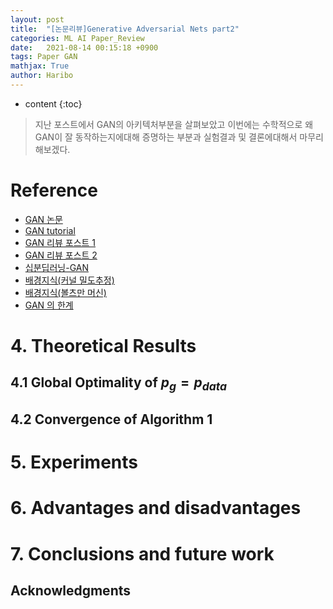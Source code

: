 ```yaml
---
layout: post
title:  "[논문리뷰]Generative Adversarial Nets part2"
categories: ML AI Paper_Review
date:   2021-08-14 00:15:18 +0900
tags: Paper GAN
mathjax: True
author: Haribo
---
```

* content
{:toc}
> 지난 포스트에서 GAN의 아키텍처부분을 살펴보았고 이번에는 수학적으로 왜 GAN이 잘 동작하는지에대해 증명하는 부분과 실험결과 및 결론에대해서 마무리해보겠다.







# Reference

* [GAN 논문](https://papers.nips.cc/paper/2014/file/5ca3e9b122f61f8f06494c97b1afccf3-Paper.pdf)
* [GAN tutorial](https://ws-choi.github.io/blog-kor/seminar/tutorial/mnist/pytorch/gan/GAN-%ED%8A%9C%ED%86%A0%EB%A6%AC%EC%96%BC/)
* [GAN 리뷰 포스트 1](https://tobigs.gitbook.io/tobigs/deep-learning/computer-vision/gan-generative-adversarial-network)
* [GAN 리뷰 포스트 2](https://velog.io/@changdaeoh/Generative-Adversarial-Nets-GAN)
* [십분딥러닝-GAN](https://www.youtube.com/watch?v=0MxvAh_HMdY)
* [배경지식(커널 밀도추정)](https://jayhey.github.io/novelty%20detection/2017/11/08/Novelty_detection_Kernel/)
* [배경지식(볼츠만 머신)](https://horizon.kias.re.kr/18001/)
* [GAN 의 한계](http://dl-ai.blogspot.com/2017/08/gan-problems.html)





# 4. Theoretical Results

## 4.1 Global Optimality of $p_{g} = p_{data}$

## 4.2 Convergence of Algorithm 1

# 5. Experiments

# 6. Advantages and disadvantages

# 7. Conclusions and future work

## Acknowledgments

